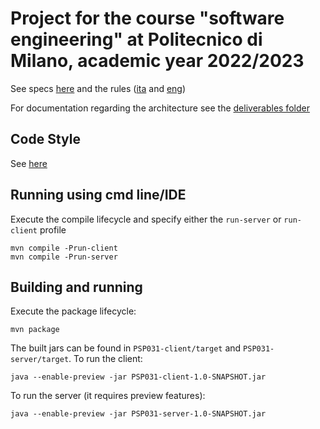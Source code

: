 # Project for the course "software engineering" at Politecnico di Milano, academic year 2022/2023

See specs [here](docs/Requisiti.pdf) and the rules 
([ita](docs/MyShelfie_Rulebook_ITA.pdf) and [eng](docs/MyShelfie_Rulebook_ENG.pdf))

For documentation regarding the architecture see the [deliverables folder](deliverables)

## Code Style

See [here](CODE_STYLE.md)

## Running using cmd line/IDE

Execute the compile lifecycle and specify either the `run-server` or `run-client` profile

```shell
mvn compile -Prun-client
mvn compile -Prun-server
```

## Building and running

Execute the package lifecycle:

```shell
mvn package
```

The built jars can be found in `PSP031-client/target` and `PSP031-server/target`.
To run the client:

```shell
java --enable-preview -jar PSP031-client-1.0-SNAPSHOT.jar
```

To run the server (it requires preview features):

```shell
java --enable-preview -jar PSP031-server-1.0-SNAPSHOT.jar
```